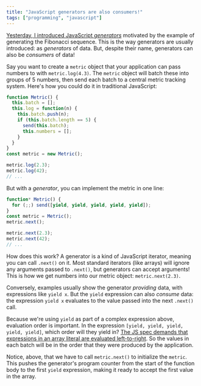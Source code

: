 ```yaml
---
title: "JavaScript generators are also consumers!"
tags: ["programming", "javascript"]
---
```


[Yesterday, I introduced JavaScript _generators_](/2019/05/17/what-is-function-star-in-javascript/)
motivated by the example of generating the Fibonacci sequence.
This is the way generators are usually introduced:
as _generators_ of data.
But, despite their name,
generators can also be _consumers_ of data!

Say you want to create a `metric` object
that your application can pass numbers to with `metric.log(4.3)`.
The `metric` object will batch these into groups of 5 numbers,
then send each batch to a central metric tracking system.
Here's how you could do it in traditional JavaScript:

```js
function Metric() {
  this.batch = [];
  this.log = function(n) {
    this.batch.push(n);
    if (this.batch.length == 5) {
      send(this.batch);
      this.numbers = [];
    }
  }
}
const metric = new Metric();

metric.log(2.3);
metric.log(42);
// ...
```

But with a _generator_,
you can implement the metric in one line:

```js
function* Metric() {
  for (;;) send([yield, yield, yield, yield, yield]);
}
const metric = Metric();
metric.next();

metric.next(2.3);
metric.next(42);
// ...
```

How does this work?
A generator is a kind of JavaScript iterator,
meaning you can call `.next()` on it.
Most standard iterators (like arrays)
will ignore any arguments passed to `.next()`,
but generators can accept arguments!
This is how we get numbers into our metric object:
`metric.next(2.3)`.

Conversely,
examples usually show the generator _providing_ data,
with expressions like `yield x`.
But the `yield` expression can also _consume_ data:
the expression `yield x` evaluates to
the value passed into the next `.next()` call.

Because we're using `yield` as part of a complex expression above,
evaluation order is important.
In the expression `[yield, yield, yield, yield, yield]`,
which order will they yield in?
[The JS spec demands that expressions in an array literal are evaluated left-to-right](http://www.ecma-international.org/ecma-262/5.1/#sec-11.1.4).
So the values in each batch will be in the order that they were produced by the application.

Notice, above, that we have to call `metric.next()`
to initialize the `metric`.
This pushes the generator's program counter
from the start of the function body
to the first `yield` expression,
making it ready to accept the first value in the array.
